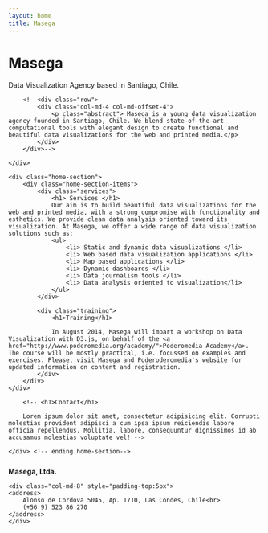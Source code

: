 ```yaml
---
layout: home
title: Masega
---
```


<div class="container" id="home-content">
	<!-- Branding -->
	<div class="brand">
	    <h1 class="brand-name">Masega</h1>
	    <p class="lead">Data Visualization Agency based in Santiago, Chile.</p>
	

		<!--<div class="row">
			<div class="col-md-4 col-md-offset-4">
				<p class="abstract"> Masega is a young data visualization agency founded in Santiago, Chile. We blend state-of-the-art computational tools with elegant design to create functional and beautiful data visualizations for the web and printed media.</p>
			</div>
		</div>-->

	</div>

	<div class="home-section">
		<div class="home-section-items">
			<div class="services">
				<h1> Services </h1>
				Our aim is to build beautiful data visualizations for the web and printed media, with a strong compromise with functionality and esthetics. We provide clean data analysis oriented toward its visualization. At Masega, we offer a wide range of data visualization solutions such as:
				<ul>
					<li> Static and dynamic data visualizations </li>
					<li> Web based data visualization applications </li>
					<li> Map based applications </li>
					<li> Dynamic dashboards </li>
					<li> Data journalism tools </li>
					<li> Data analysis oriented to visualization</li>
				</ul>
			</div>
			
			<div class="training">
				<h1>Training</h1>

				In August 2014, Masega will impart a workshop on Data Visualization with D3.js, on behalf of the <a href="http://www.poderomedia.org/academy/">Poderomedia Academy</a>. The course will be mostly practical, i.e. focussed on examples and exercises. Please, visit Masega and Poderoderomedia's website for updated information on content and registration.
			</div>
		</div>
	</div>

		<!-- <h1>Contact</h1>

		Lorem ipsum dolor sit amet, consectetur adipisicing elit. Corrupti molestias provident adipisci a cum ipsa ipsum reiciendis labore officia repellendus. Mollitia, labore, consequuntur dignissimos id ab accusamus molestias voluptate vel! -->

	</div> <!-- ending home-section-->
</div>

<div id="footer">
	<div class="row"></div>
	<div id="brand-footer" class="col-md-4" style="padding-top: 10px;">
		<strong>Masega, Ltda.</strong>
	</div>
	
	<div class="col-md-8" style="padding-top:5px">
	<address>
		Alonso de Cordova 5045, Ap. 1710, Las Condes, Chile<br>
		(+56 9) 523 86 270 
	</address>
	</div>

</div>

